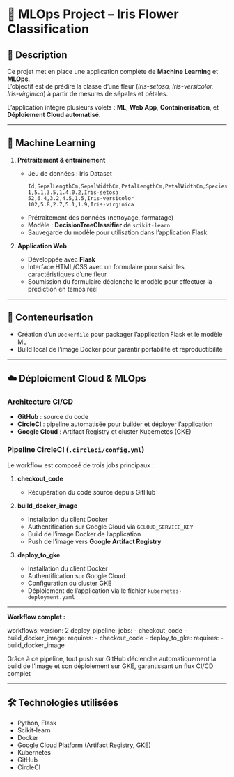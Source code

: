 # 🌸 MLOps Project – Iris Flower Classification

## 📌 Description
Ce projet met en place une application complète de **Machine Learning** et **MLOps**.  
L’objectif est de prédire la classe d’une fleur (*Iris-setosa, Iris-versicolor, Iris-virginica*) à partir de mesures de sépales et pétales.  

L’application intègre plusieurs volets : **ML**, **Web App**, **Containerisation**, et **Déploiement Cloud automatisé**.  

---

## 🧠 Machine Learning
1. **Prétraitement & entraînement**
   - Jeu de données : Iris Dataset
     ```
     Id,SepalLengthCm,SepalWidthCm,PetalLengthCm,PetalWidthCm,Species
     1,5.1,3.5,1.4,0.2,Iris-setosa
     52,6.4,3.2,4.5,1.5,Iris-versicolor
     102,5.8,2.7,5.1,1.9,Iris-virginica
     ```
   - Prétraitement des données (nettoyage, formatage)  
   - Modèle : **DecisionTreeClassifier** de `scikit-learn`  
   - Sauvegarde du modèle pour utilisation dans l’application Flask

2. **Application Web**
   - Développée avec **Flask**  
   - Interface HTML/CSS avec un formulaire pour saisir les caractéristiques d’une fleur  
   - Soumission du formulaire déclenche le modèle pour effectuer la prédiction en temps réel  

---

## 🐳 Conteneurisation
- Création d’un `Dockerfile` pour packager l’application Flask et le modèle ML  
- Build local de l’image Docker pour garantir portabilité et reproductibilité  

---

## ☁️ Déploiement Cloud & MLOps

### Architecture CI/CD
- **GitHub** : source du code  
- **CircleCI** : pipeline automatisée pour builder et déployer l’application  
- **Google Cloud** : Artifact Registry et cluster Kubernetes (GKE)  

### Pipeline CircleCI (`.circleci/config.yml`)
Le workflow est composé de trois jobs principaux :

1. **checkout_code**
   - Récupération du code source depuis GitHub

2. **build_docker_image**
   - Installation du client Docker
   - Authentification sur Google Cloud via `GCLOUD_SERVICE_KEY`
   - Build de l’image Docker de l’application
   - Push de l’image vers **Google Artifact Registry**

3. **deploy_to_gke**
   - Installation du client Docker
   - Authentification sur Google Cloud
   - Configuration du cluster GKE
   - Déploiement de l’application via le fichier `kubernetes-deployment.yaml`  

---

**Workflow complet :**

workflows:
  version: 2
  deploy_pipeline:
    jobs:
      - checkout_code
      - build_docker_image:
          requires:
            - checkout_code
      - deploy_to_gke:
          requires:
            - build_docker_image

Grâce à ce pipeline, tout push sur GitHub déclenche automatiquement la build de l’image et son déploiement sur GKE, garantissant un flux CI/CD complet
            
---

## 🛠 Technologies utilisées
- Python, Flask
- Scikit-learn
- Docker
- Google Cloud Platform (Artifact Registry, GKE)
- Kubernetes
- GitHub
- CircleCI

